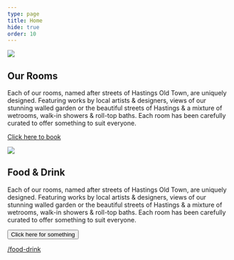 ```yaml
---
type: page
title: Home
hide: true
order: 10
---
```

![](/assets/img/our-rooms-hero.jpg)

<div class="section-block">

## Our Rooms

Each of our rooms, named after streets of Hastings Old Town, are uniquely designed. Featuring works by local artists & designers, views of our stunning walled garden or the beautiful streets of Hastings & a mixture of wetrooms, walk-in showers & roll-top baths. Each room has been carefully curated to offer something to suit everyone.

[Click here to book](/our-rooms)

</div>

![](/assets/img/our-rooms-hero.jpg)

<div>

## Food & Drink

Each of our rooms, named after streets of Hastings Old Town, are uniquely designed. Featuring works by local artists & designers, views of our stunning walled garden or the beautiful streets of Hastings & a mixture of wetrooms, walk-in showers & roll-top baths. Each room has been carefully curated to offer something to suit everyone.

<button>Click here for something</button>

[/food-drink](/food-drink)

</div>
